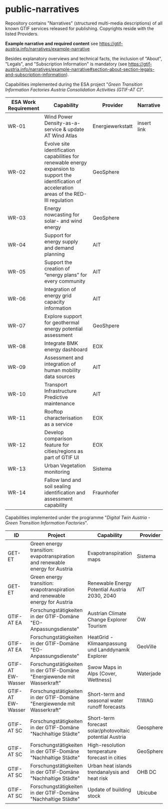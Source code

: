 # public-narratives
Repository contains "Narratives" (structured multi-media descriptions) of all known GTIF services released for publishing. Copyrights reside with the listed Providers. 

**Example narrative and required content** see https://gtif-austria.info/narratives/example-narrative

Besides explanatory overviews and technical facts, the inclusion of "About", "Legals", and "Subscription Information" is mandatory (see https://gtif-austria.info/narratives/example-narrative#section-about-section-legals-and-subscription-information). 

Capabilities implemented during the ESA project "*Green Transition Information Factories Austria Consolidation Activities (GTIF-AT C)*". 

|ESA Work Requirement|Capability|Provider|Narrative|
|---|---|---|---|
|WR-01|Wind Power Density-as-a-service & update AT Wind Atlas|Energiewerkstatt|insert link|
|WR-02|Evolve site identification capabilities for renewable energy expansion to support the identification of acceleration areas of the RED-III regulation|GeoSphere||
|WR-03|Energy nowcasting for solar- and wind energy|GeoSphere||
|WR-04|Support for energy supply and demand planning|AIT||
|WR-05|Support the creation of “energy plans” for every community|AIT||
|WR-06|Integration of energy grid capacity information|AIT||
|WR-07|Explore support for geothermal energy potential assessment|GeoShpere||
|WR-08|Integrate BMK energy dashboard|EOX||
|WR-09|Assessment and integration of human mobility data sources|AIT||
|WR-10|Transport Infrastructure Predictive maintenance|AIT||
|WR-11|Rooftop characterisation as a service|EOX||
|WR-12|Develop comparison feature for cities/regions as part of GTIF UI|EOX||
|WR-13|Urban Vegetation monitoring|Sistema||
|WR-14|Fallow land and soil sealing identification and assessment capability|Fraunhofer||

Capabilities implemented under the programme "*Digital Twin Austria - Green Transition Information Factories*".

|ID|Project|Capability|Provider|Narrative|
|---|---|---|---|---|
|GET-ET|Green energy transition: evapotranspiration and renewable energy for Austria|Evapotranspiration maps|Sistema|insert link|
|GET-ET|Green energy transition: evapotranspiration and renewable energy for Austria|Renewable Energy Potential Austria 2030, 2040|AIT||
|GTIF-AT EA|Forschungstätigkeiten in der GTIF-Domäne "EO-Anpassungsdienste"|Austrian Climate Change Explorer Tourism|ÖW||
|GTIF-AT EA|Forschungstätigkeiten in der GTIF-Domäne "EO-Anpassungsdienste"|HeatGrid - Klimaanpassung und Landdynamik Explorer|GeoVille||
|GTIF-AT EW-Wasser|Forschungstätigkeiten in der GTIF-Domäne "Energiewende mit Wasserkraft"|Swow Maps in Alps (Cover, Wettness)|Waterjade||
|GTIF-AT EW-Wasser|Forschungstätigkeiten in der GTIF-Domäne "Energiewende mit Wasserkraft"|Short-term and seasonal water runoff forecasts|TIWAG||
|GTIF-AT SC|Forschungstätigkeiten in der GTIF-Domäne "Nachhaltige Städte"|Short-term forecast solar/photovoltaic potential Austria|Geosphere||
|GTIF-AT SC|Forschungstätigkeiten in der GTIF-Domäne "Nachhaltige Städte"|High-resolution temperature forecast in cities|GeoSphere||
|GTIF-AT SC|Forschungstätigkeiten in der GTIF-Domäne "Nachhaltige Städte"|Urban heat islands trendanalysis and heat risk|OHB DC||
|GTIF-AT SC|Forschungstätigkeiten in der GTIF-Domäne "Nachhaltige Städte"|Update of building stock|Ubicube||
